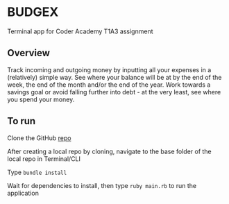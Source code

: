 # BUDGEX

Terminal app for Coder Academy T1A3 assignment

## Overview

Track incoming and outgoing money by inputting all your expenses in a (relatively) simple way. See where your balance will be at by the end of the week, the end of the month and/or the end of the year. Work towards a savings goal or avoid falling further into debt - at the very least, see where you spend your money.

## To run

Clone the GitHub [repo](https://github.com/sthobropdr/budgex.git)

After creating a local repo by cloning, navigate to the base folder of the local repo in Terminal/CLI

Type `bundle install`

Wait for dependencies to install, then type `ruby main.rb` to run the application
